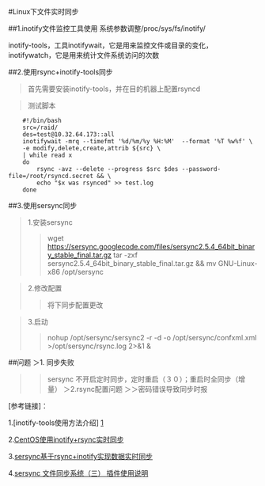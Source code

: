 #Linux下文件实时同步

[1]: https://www.centos.bz/2012/06/inotify-tools-introduction/ 
[2]: http://www.live-in.org/archives/1144.html
[3]: https://wsgzao.github.io/post/sersync/
[4]: http://lihuipeng.blog.51cto.com/3064864/563836
##1.inotify文件监控工具使用
系统参数调整/proc/sys/fs/inotify/

inotify-tools，工具inotifywait，它是用来监控文件或目录的变化，inotifywatch，它是用来统计文件系统访问的次数

##2.使用rsync+inotify-tools同步
>首先需要安装inotify-tools，并在目的机器上配置rsyncd

>测试脚本

``` 
    #!/bin/bash
    src=/raid/
    des=test@10.32.64.173::all
    inotifywait -mrq --timefmt '%d/%m/%y %H:%M'  --format '%T %w%f' \
    -e modify,delete,create,attrib ${src} \
    | while read x
    do
        rsync -avz --delete --progress $src $des --password-file=/root/rsyncd.secret && \
        echo "$x was rsynced" >> test.log
    done
```

##3.使用sersync同步
>1.安装sersync
>>wget https://sersync.googlecode.com/files/sersync2.5.4_64bit_binary_stable_final.tar.gz
>>tar -zxf sersync2.5.4_64bit_binary_stable_final.tar.gz && mv GNU-Linux-x86 /opt/sersync

>2.修改配置
>>将<sersync>下同步配置更改

>3.启动
>>nohup /opt/sersync/sersync2 -r -d -o /opt/sersync/confxml.xml >/opt/sersync/rsync.log 2>&1 &


##问题
＞1. 同步失败
>> sersync 不开启定时同步，定时重启（３０）；重启时全同步（增量）
＞2.rsync配置问题
＞＞密码错误导致同步时报

[参考链接]：

1.[inotify-tools使用方法介绍] [1]

2.[CentOS使用inotify+rsync实时同步][2]

3.[sersync基于rsync+inotify实现数据实时同步][3]

4.[sersync 文件同步系统（三） 插件使用说明][4]

